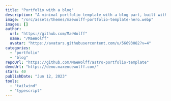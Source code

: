 ```yaml
---
title: "Portfolio with a blog"
description: "A minimal portfolio template with a blog part, built with Astro and Tailwindcss."
image: "/src/assets/themes/maewolff-portfolio-template-hero.webp"
images: []
author:
  url: "https://github.com/MaeWolff"
  name: "/MaeWolff"
  avatar: "https://avatars.githubusercontent.com/u/56693082?v=4"
categories:
  - "portfolio"
  - "blog"
repoUrl: "https://github.com/MaeWolff/astro-portfolio-template"
demoUrl: "https://demo.maxencewolff.com/"
stars: 40
publishDate: "Jun 12, 2023"
tools:
  - "tailwind"
  - "typescript"
---
```

